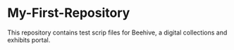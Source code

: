 # My-First-Repository
This repository contains test scrip files for Beehive, a digital collections and exhibits portal.
